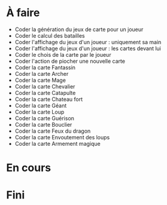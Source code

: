 # À faire

- Coder la génération du jeux de carte pour un joueur
- Coder le calcul des batailles
- Coder l'affichage du jeux d'un joueur : uniquement sa main
- Coder l'affichage du jeux d'un joueur : les cartes devant lui
- Coder le chois de la carte par le joueur
- Coder l'action de piocher une nouvelle carte
- Coder la carte Fantassin
- Coder la carte Archer
- Coder la carte Mage
- Coder la carte Chevalier
- Coder la carte Catapulte
- Coder la carte Chateau fort
- Coder la carte Géant
- Coder la carte Loup
- Coder la carte Guérison
- Coder la carte Bouclier
- Coder la carte Feux du dragon
- Coder la carte Envoutement des loups
- Coder la carte Armement magique

# En cours

# Fini

